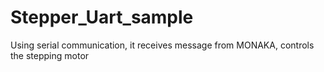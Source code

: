 Stepper_Uart_sample
===================

Using serial communication, it receives message from MONAKA, controls the stepping motor